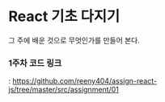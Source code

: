 # React 기초 다지기

그 주에 배운 것으로 무엇인가를 만들어 본다.

### 1주차 코드 링크
: https://github.com/reeny404/assign-react-js/tree/master/src/assignment/01
